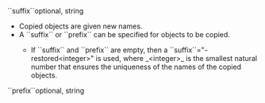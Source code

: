 <tr><td>``suffix``</td><td>optional, string<td>
<ul>
<li>Copied objects are given new names.</li>
<li>A ``suffix`` or ``prefix`` can be specified for objects to be copied.</li>
	<ul> 
	<li>If ``suffix`` and ``prefix`` are empty, then a ``suffix``="-restored&lt;integer&gt;" is used, where _&lt;integer&gt;_ is the 
	smallest natural number that ensures the uniqueness of the names of the copied objects.</li>
	</ul>
</ul>
</td><td></td><td></td></tr>
<tr><td>``prefix``</td><td>optional, string<td></td><td></td><td></td></tr>
